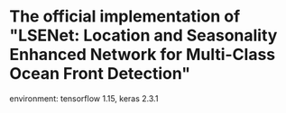 # The official implementation of "LSENet: Location and Seasonality Enhanced Network for Multi-Class Ocean Front Detection"
environment: tensorflow 1.15, keras 2.3.1

